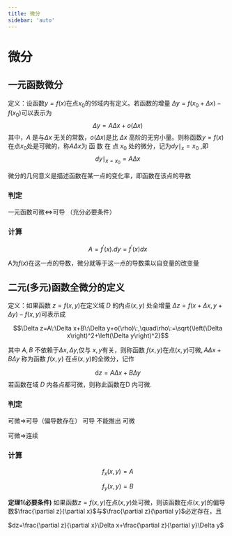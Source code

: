 ```yaml
---
title: 微分
sidebar: 'auto'
---
```


# 微分

## 一元函数微分

定义：设函数$y=f(x)$在点$x_0$的邻域内有定义。若函数的增量
$\Delta y=f(x_0+\Delta x)-f(x_0)$可以表示为
$$\Delta y=A\Delta x+o(\Delta x)$$
其中，$A$ 是与$\Delta x$ 无关的常数，$o(\Delta x)$是比 $\Delta x$ 高阶的无穷小量。则称函数$y=f(x)$在点$x_0$处是可微的，称$A\Delta x$为 函 数 在 点 $x_0$ 处的微分，记为$dy\mid _x= x_0$ ,即
$$dy\mid_{x=x_0}=A\Delta x$$

微分的几何意义是描述函数在某一点的变化率，即函数在该点的导数

### 判定

一元函数可微$\Leftrightarrow$可导 （充分必要条件）

### 计算

$$A=f^{\prime}(x).dy=f^{\prime}(x)dx$$

A为$f(x)$在这一点的导数，微分就等于这一点的导数乘以自变量的改变量





## 二元(多元)函数全微分的定义

定义：如果函数 $z=f\left(x,y\right)$在定义域 $D$ 的内点$\left(x,y\right)$ 处全增量 $\Delta z=f(x+\Delta x,y+\Delta y)-f(x,y)$可表示成

$$\Delta z=A\:\Delta x+B\:\Delta y+o(\rho)\:,\quad\rho\:=\sqrt{\left(\Delta x\right)^2+\left(\Delta y\right)^2}$$

其中 $A,B$ 不依赖于$\Delta x,\Delta y$,仅与 $x,y$有关，则称函数 $f(x,y)$在点$(x,y)$可微$,A\Delta x+B\Delta y$ 称为函数 $f(x,y)$ 在点$(x,y)$的全微分，记作

$$\mathrm{d}z=A\Delta x+B\Delta y$$
若函数在域 $D$ 内各点都可微，则称此函数在D 内可微.

### 判定

可微$\Rightarrow$可导（偏导数存在）
可导 不能推出 可微

可微$\Rightarrow$连续

### 计算

$$f_{x}(x,y)=A$$

$$f_{y}(x,y)=B$$

**定理1(必要条件)** 如果函数$z=f(x,y)$在点$(x,y)$处可微，则该函数在点$(x,y)$的偏导数$\frac{\partial z}{\partial x}$与$\frac{\partial z}{\partial y}$必定存在，且

$dz=\frac{\partial z}{\partial x}\Delta x+\frac{\partial z}{\partial y}\Delta y$